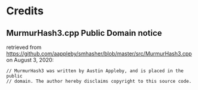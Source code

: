 # Credits

## MurmurHash3.cpp Public Domain notice

retrieved from https://github.com/aappleby/smhasher/blob/master/src/MurmurHash3.cpp
on August 3, 2020:

```
// MurmurHash3 was written by Austin Appleby, and is placed in the public
// domain. The author hereby disclaims copyright to this source code.
```
